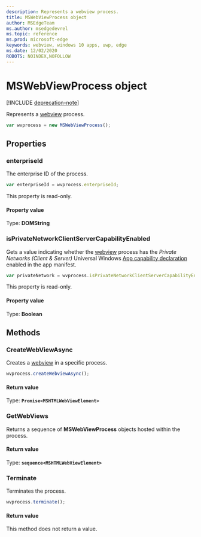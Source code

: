 ```yaml
---
description: Represents a webview process.
title: MSWebViewProcess object
author: MSEdgeTeam
ms.author: msedgedevrel
ms.topic: reference
ms.prod: microsoft-edge
keywords: webview, windows 10 apps, uwp, edge
ms.date: 12/02/2020
ROBOTS: NOINDEX,NOFOLLOW
---
```

# MSWebViewProcess object  

[!INCLUDE [deprecation-note](../includes/deprecation-note.md)]  

Represents a [webview](../webview/index.md) process.  

```javascript
var wvprocess = new MSWebViewProcess();
```  

## Properties  

### enterpriseId  

The enterprise ID of the process.  

```js
var enterpriseId = wvprocess.enterpriseId;
```  

This property is read-only.  

#### Property value  

Type: **DOMString**  

### isPrivateNetworkClientServerCapabilityEnabled  

Gets a value indicating whether the [webview](../webview/index.md) process has the *Private Networks (Client & Server)* Universal Windows [App capability declaration](/windows/uwp/packaging/app-capability-declarations) enabled in the app manifest.  

```javascript
var privateNetwork = wvprocess.isPrivateNetworkClientServerCapabilityEnabled;
```  

This property is read-only.  

#### Property value  

Type: **Boolean**  

## Methods  

### CreateWebViewAsync  

Creates a [webview](../webview/index.md) in a specific process.  

```javascript
wvprocess.createWebviewAsync();
```  

#### Return value  

Type: **`Promise<MSHTMLWebViewElement>`**  

### GetWebViews  

Returns a sequence of **MSWebViewProcess** objects hosted within the process.  

#### Return value  

Type: **`sequence<MSHTMLWebViewElement>`**  

### Terminate  

Terminates the process.  

```javascript
wvprocess.terminate();
```  

#### Return value  

This method does not return a value.  

